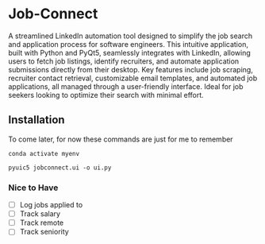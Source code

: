 # Job-Connect

A streamlined LinkedIn automation tool designed to simplify the job search and application process for software
engineers. This intuitive application, built with Python and PyQt5, seamlessly integrates with LinkedIn, allowing users
to fetch job listings, identify recruiters, and automate application submissions directly from their desktop. Key
features include job scraping, recruiter contact retrieval, customizable email templates, and automated job
applications, all managed through a user-friendly interface. Ideal for job seekers looking to optimize their search with
minimal effort.

## Installation

To come later, for now these commands are just for me to remember

`conda activate myenv`

`pyuic5 jobconnect.ui -o ui.py`

### Nice to Have

- [ ] Log jobs applied to
- [ ] Track salary
- [ ] Track remote
- [ ] Track seniority